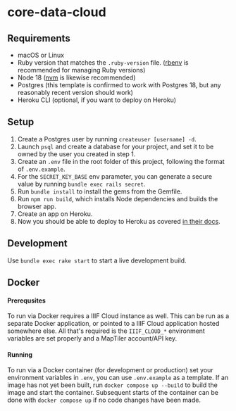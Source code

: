 # core-data-cloud

## Requirements

- macOS or Linux
- Ruby version that matches the `.ruby-version` file. ([rbenv](https://github.com/rbenv/rbenv) is recommended for managing Ruby versions)
- Node 18 ([nvm](https://github.com/nvm-sh/nvm) is likewise recommended)
- Postgres (this template is confirmed to work with Postgres 18, but any reasonably recent version should work)
- Heroku CLI (optional, if you want to deploy on Heroku)

## Setup

1. Create a Postgres user by running `createuser [username] -d`.
2. Launch `psql` and create a database for your project, and set it to be owned by the user you created in step 1.
3. Create an `.env` file in the root folder of this project, following the format of `.env.example`.
4. For the `SECRET_KEY_BASE` env parameter, you can generate a secure value by running `bundle exec rails secret`.
5. Run `bundle install` to install the gems from the Gemfile.
6. Run `npm run build`, which installs Node dependencies and builds the browser app.
7. Create an app on Heroku.
8. Now you should be able to deploy to Heroku as covered [in their docs](https://devcenter.heroku.com/articles/git).

## Development

Use `bundle exec rake start` to start a live development build.

## Docker

#### Prerequsites
To run via Docker requires a IIIF Cloud instance as well. This can be run as a separate Docker application, or pointed to a IIIF Cloud application hosted somewhere else. All that's required is the `IIIF_CLOUD_*` environment variables are set properly and a MapTiler account/API key.

#### Running
To run via a Docker container (for development or production) set your environment variables in `.env`, you can use `.env.example` as a template. If an image has not yet been built, run `docker compose up --build` to build the image and start the container. Subsequent starts of the container can be done with `docker compose up` if no code changes have been made.
